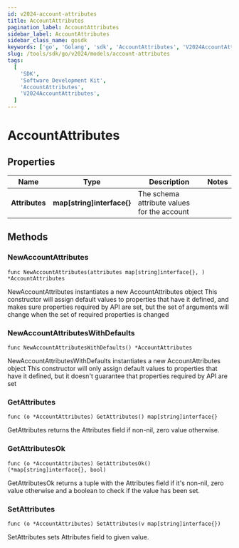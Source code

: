 ```yaml
---
id: v2024-account-attributes
title: AccountAttributes
pagination_label: AccountAttributes
sidebar_label: AccountAttributes
sidebar_class_name: gosdk
keywords: ['go', 'Golang', 'sdk', 'AccountAttributes', 'V2024AccountAttributes']
slug: /tools/sdk/go/v2024/models/account-attributes
tags:
  [
    'SDK',
    'Software Development Kit',
    'AccountAttributes',
    'V2024AccountAttributes',
  ]
---
```


# AccountAttributes

## Properties

| Name | Type | Description | Notes |
| --- | --- | --- | --- |
| **Attributes** | **map[string]interface{}** | The schema attribute values for the account |

## Methods

### NewAccountAttributes

`func NewAccountAttributes(attributes map[string]interface{}, ) *AccountAttributes`

NewAccountAttributes instantiates a new AccountAttributes object This constructor will assign default values to properties that have it defined, and makes sure properties required by API are set, but the set of arguments will change when the set of required properties is changed

### NewAccountAttributesWithDefaults

`func NewAccountAttributesWithDefaults() *AccountAttributes`

NewAccountAttributesWithDefaults instantiates a new AccountAttributes object This constructor will only assign default values to properties that have it defined, but it doesn't guarantee that properties required by API are set

### GetAttributes

`func (o *AccountAttributes) GetAttributes() map[string]interface{}`

GetAttributes returns the Attributes field if non-nil, zero value otherwise.

### GetAttributesOk

`func (o *AccountAttributes) GetAttributesOk() (*map[string]interface{}, bool)`

GetAttributesOk returns a tuple with the Attributes field if it's non-nil, zero value otherwise and a boolean to check if the value has been set.

### SetAttributes

`func (o *AccountAttributes) SetAttributes(v map[string]interface{})`

SetAttributes sets Attributes field to given value.
